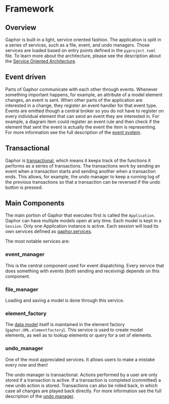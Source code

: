 # Framework

## Overview

Gaphor is built in a light, service oriented fashion. The application is split
in a series of services, such as a file, event, and undo managers. Those
services are loaded based on entry points defined in the `pyproject.toml` file.
To learn more about the architecture, please see the description about the
[Service Oriented Architecture](service_oriented.md).

## Event driven

Parts of Gaphor communicate with each other through events. Whenever something
important happens, for example, an attribute of a model element changes, an
event is sent. When other parts of the application are interested in a change,
they register an event handler for that event type. Events are emitted though a
central broker so you do not have to register on every individual element that
can send an event they are interested in. For example, a diagram item could
register an event rule and then check if the element that sent the event is
actually the event the item is representing. For more information see the full
description of the [event system](event_system.md).

## Transactional

Gaphor is [transactional](transaction.md), which means it keeps track of the functions it
performs as a series of transactions. The transactions work by sending an
event when a transaction starts and sending another when a transaction ends.
This allows, for example, the undo manager to keep a running log of the
previous transactions so that a transaction can be reversed if the undo
button is pressed.

## Main Components

The main portion of Gaphor that executes first is called the `Application`.
Gaphor can have multiple models open at any time. Each model is kept in a
`Session`.
Only one Application instance is active. Each session will load its own
services defined as [gaphor.services](service_oriented.md).

The most notable services are:

### event_manager

This is the central component used for event dispatching. Every service that
does something with events (both sending and receiving) depends on this
component.

### file_manager

Loading and saving a model is done through this service.

### element_factory

The [data model](models/core.md) itself is maintained in the element factory
(`gaphor.UML.elementfactory`). This service is used to create model elements,
as well as to lookup elements or query for a set of elements.

### undo_manager

One of the most appreciated services. It allows users to make a mistake every
now and then!

The undo manager is transactional. Actions performed by a user are only stored
if a transaction is active. If a transaction is completed (committed) a new
undo action is stored. Transactions can also be rolled back, in which case all
changes are played back directly. For more information see the full description
of the [undo manager](undo.md).
